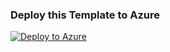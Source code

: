 ### Deploy this Template to Azure
[![Deploy to Azure](https://azuredeploy.net/deploybutton.png)](https://azuredeploy.net/)